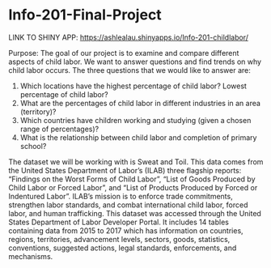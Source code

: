 # Info-201-Final-Project

LINK TO SHINY APP: <https://ashlealau.shinyapps.io/Info-201-childlabor/>

Purpose: 
The goal of our project is to examine and compare different aspects of child labor. We want to answer questions and find trends on why child labor occurs. The three questions that we would like to answer are: 
1. Which locations have the highest percentage of child labor? Lowest percentage of child labor?
2. What are the percentages of child labor in different industries in an area (territory)?
3. Which countries have children working and studying (given a chosen range of percentages)? 
4. What is the relationship between child labor and completion of primary school?


The dataset we will be working with is Sweat and Toil. This data comes from the United States Department of Labor’s (ILAB) three flagship reports: “Findings on the Worst Forms of Child Labor”, “List of Goods Produced by Child Labor or Forced Labor”, and “List of Products Produced by Forced or Indentured Labor”.  ILAB’s mission is to enforce trade commitments, strengthen labor standards, and combat international child labor, forced labor, and human trafficking. This dataset was accessed through the United States Department of Labor Developer Portal. It includes 14 tables containing data from 2015 to 2017 which has information on countries, regions, territories, advancement levels, sectors, goods, statistics, conventions, suggested actions, legal standards, enforcements, and mechanisms.
